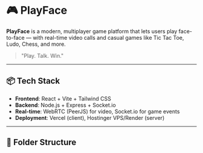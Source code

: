 # 🎮 PlayFace

**PlayFace** is a modern, multiplayer game platform that lets users play face-to-face — with real-time video calls and casual games like Tic Tac Toe, Ludo, Chess, and more.

> "Play. Talk. Win."

---

## 📦 Tech Stack

- **Frontend**: React + Vite + Tailwind CSS
- **Backend**: Node.js + Express + Socket.io
- **Real-time**: WebRTC (PeerJS) for video, Socket.io for game events
- **Deployment**: Vercel (client), Hostinger VPS/Render (server)

---

## 🧱 Folder Structure

